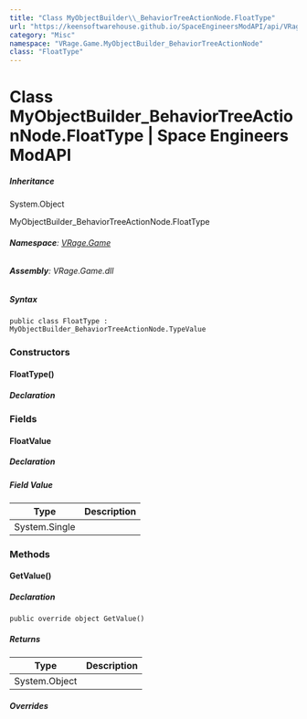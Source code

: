 ```yaml
---
title: "Class MyObjectBuilder\\_BehaviorTreeActionNode.FloatType"
url: "https://keensoftwarehouse.github.io/SpaceEngineersModAPI/api/VRage.Game.MyObjectBuilder_BehaviorTreeActionNode.FloatType.html"
category: "Misc"
namespace: "VRage.Game.MyObjectBuilder_BehaviorTreeActionNode"
class: "FloatType"
---
```


# Class MyObjectBuilder\_BehaviorTreeActionNode.FloatType | Space Engineers ModAPI

##### Inheritance

System.Object

MyObjectBuilder\_BehaviorTreeActionNode.FloatType

###### **Namespace**: [VRage.Game](https://keensoftwarehouse.github.io/SpaceEngineersModAPI/api/VRage.Game.html)

###### **Assembly**: VRage.Game.dll

##### Syntax

```
public class FloatType : MyObjectBuilder_BehaviorTreeActionNode.TypeValue
```

### Constructors

#### FloatType()

##### Declaration

### Fields

#### FloatValue

##### Declaration

##### Field Value

| Type | Description |
| --- | --- |
| System.Single |     |

### Methods

#### GetValue()

##### Declaration

```
public override object GetValue()
```

##### Returns

| Type | Description |
| --- | --- |
| System.Object |     |

##### Overrides